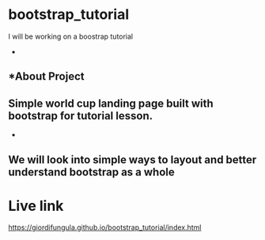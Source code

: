 # bootstrap_tutorial
I will be working on a boostrap tutorial

-
*About Project
-

## Simple world cup landing page built with bootstrap for tutorial lesson. 
-
## We will look into simple ways to layout and better understand bootstrap as a whole

# Live link
https://giordifungula.github.io/bootstrap_tutorial/index.html